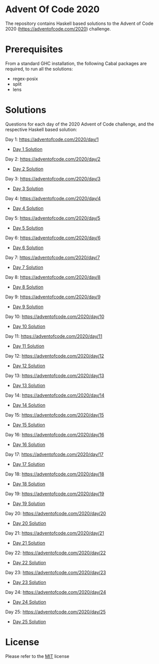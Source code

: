 # Advent Of Code 2020
The repository contains Haskell based solutions to the Advent of Code 2020 (https://adventofcode.com/2020) challenge.

# Prerequisites
From a standard GHC installation, the following Cabal packages are required, to run all the solutions:
- regex-posix
- split
- lens

# Solutions
Questions for each day of the 2020 Advent of Code challenge, and the respective Haskell based solution:

Day 1: https://adventofcode.com/2020/day/1
- [Day 1 Solution](src/Day1)

Day 2: https://adventofcode.com/2020/day/2
- [Day 2 Solution](src/Day2)

Day 3: https://adventofcode.com/2020/day/3
- [Day 3 Solution](src/Day3)

Day 4: https://adventofcode.com/2020/day/4
- [Day 4 Solution](src/Day4)

Day 5: https://adventofcode.com/2020/day/5
- [Day 5 Solution](src/Day5)

Day 6: https://adventofcode.com/2020/day/6
- [Day 6 Solution](src/Day6)

Day 7: https://adventofcode.com/2020/day/7
- [Day 7 Solution](src/Day7)

Day 8: https://adventofcode.com/2020/day/8
- [Day 8 Solution](src/Day8)

Day 9: https://adventofcode.com/2020/day/9
- [Day 9 Solution](src/Day9)

Day 10: https://adventofcode.com/2020/day/10
- [Day 10 Solution](src/Day10)

Day 11: https://adventofcode.com/2020/day/11
- [Day 11 Solution](src/Day11)

Day 12: https://adventofcode.com/2020/day/12
- [Day 12 Solution](src/Day12)

Day 13: https://adventofcode.com/2020/day/13
- [Day 13 Solution](src/Day13)

Day 14: https://adventofcode.com/2020/day/14
- [Day 14 Solution](src/Day14)

Day 15: https://adventofcode.com/2020/day/15
- [Day 15 Solution](src/Day15)

Day 16: https://adventofcode.com/2020/day/16
- [Day 16 Solution](src/Day16)

Day 17: https://adventofcode.com/2020/day/17
- [Day 17 Solution](src/Day17)

Day 18: https://adventofcode.com/2020/day/18
- [Day 18 Solution](src/Day18)

Day 19: https://adventofcode.com/2020/day/19
- [Day 19 Solution](src/Day19)

Day 20: https://adventofcode.com/2020/day/20
- [Day 20 Solution](src/Day20)

Day 21: https://adventofcode.com/2020/day/21
- [Day 21 Solution](src/Day21)

Day 22: https://adventofcode.com/2020/day/22
- [Day 22 Solution](src/Day22)

Day 23: https://adventofcode.com/2020/day/23
- [Day 23 Solution](src/Day23)

Day 24: https://adventofcode.com/2020/day/24
- [Day 24 Solution](src/Day24)

Day 25: https://adventofcode.com/2020/day/25
- [Day 25 Solution](src/Day25)

# License
Please refer to the [MIT](LICENSE) license

